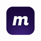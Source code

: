 ![majr logo](https://github.com/majr-tech/com/blob/7f5e9e2ed6e64cf53ca0b4a8e14f419c58c359be/investor/01-Updates/newsletterlogo.png)
